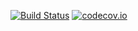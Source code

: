[![Build Status](https://travis-ci.org/Stranger6667/pyanyapi.svg)](https://travis-ci.org/Stranger6667/pyanyapi)
[![codecov.io](http://codecov.io/github/Stranger6667/pyanyapi/coverage.svg?branch=master)](http://codecov.io/github/Stranger6667/pyanyapi?branch=master)